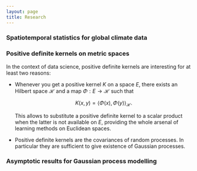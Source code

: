 ```yaml
---
layout: page
title: Research
---
```


<script type="text/x-mathjax-config">
    MathJax.Hub.Config({
      tex2jax: {
        skipTags: ['script', 'noscript', 'style', 'textarea', 'pre'],
        inlineMath: [['$','$']]
      }
    });
  </script>
  <script src="https://cdn.mathjax.org/mathjax/latest/MathJax.js?config=TeX-AMS-MML_HTMLorMML" type="text/javascript"></script> 


### Spatiotemporal statistics for global climate data

### Positive definite kernels on metric spaces

In the context of data science, positive definite kernels are interesting for at least two reasons:

- Whenever you get a positive kernel $K$ on a space $E$, there exists an Hilbert space $\mathcal{H}$ and a map $\Phi: E \rightarrow \mathcal{H}$ such that

  $$K(x,y) = \left\langle \Phi(x), \Phi(y) \right\rangle_{\mathcal{H}}.$$

  This allows to substitute a positive definite kernel to a scalar product when the latter is not available on $E$, providing the whole arsenal of learning methods on Euclidean spaces.

- Positive definite kernels are the covariances of random processes. In particular they are sufficient to give existence of Gaussian processes.

### Asymptotic results for Gaussian process modelling